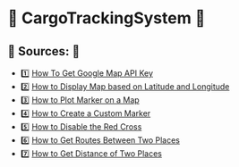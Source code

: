 # :truck: CargoTrackingSystem :articulated_lorry:
## :memo: **Sources**:  :memo:
-  :one: [How To Get Google Map API Key](https://www.youtube.com/watch?v=eXJ1qkTMLw8)
-  :two: [How to Display Map based on Latitude and Longitude](https://www.youtube.com/watch?v=TxSJJfaAzKg)
-  :three: [How to Plot Marker on a Map](https://www.youtube.com/watch?v=WpfjRaYVId8)
-  :four: [How to Create a Custom Marker](https://www.youtube.com/watch?v=hM7ZQwx4YFI)
-  :five: [How to Disable the Red Cross](https://www.youtube.com/watch?v=iDzRLRn0U9k) 
-  :six: [How to Get Routes Between Two Places](https://www.youtube.com/watch?v=FF-PJQxpjOY)
-  :seven: [How to Get Distance of Two Places](https://www.youtube.com/watch?v=ZyyU6MfbXvc)
